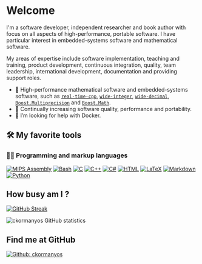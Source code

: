 # Welcome

I'm a software developer, independent researcher and book author with focus on all aspects of high-performance, portable software. I have particular interest in embedded-systems software and mathematical software.

My areas of expertise include software implementation, teaching and training, product development, continuous integration, quality, team leadership, international development, documentation and providing support roles.

- 🔭 High-performance mathematical software and embedded-systems software, such as [`real-time-cpp`](https://github.com/boostorg/real-time-cpp), [`wide-integer`](https://github.com/ckormanyos/wide-integer), [`wide-decimal`](https://github.com/ckormanyos/wide-decimal), [`Boost.Multiprecision`](https://github.com/boostorg/multiprecision) and [`Boost.Math`](https://github.com/boostorg/math).
- 🌱 Continually increasing software quality, performance and portability.
- 🤔 I’m looking for help with Docker.

## 🛠️ My favorite tools

### 👨‍💻 Programming and markup languages

<p>
    <a href="https://github.com/search?q=user%3ADenverCoder1+language%3Aassembly"><img alt="MIPS Assembly" src="https://custom-icon-badges.herokuapp.com/badge/Assembly-525252.svg?logo=asm-hex&logoColor=white"></a>
    <a href="https://github.com/search?q=user%3ADenverCoder1+language%3Abash"><img alt="Bash" src="https://img.shields.io/badge/Bash-121011.svg?logo=gnu-bash&logoColor=white"></a>
    <a href="https://github.com/search?q=user%3ADenverCoder1+language%3Ac"><img alt="C" src="https://custom-icon-badges.herokuapp.com/badge/C-03599C.svg?logo=c-in-hexagon&logoColor=white"></a>
    <a href="https://github.com/search?q=user%3ADenverCoder1+language%3Acpp"><img alt="C++" src="https://custom-icon-badges.herokuapp.com/badge/C++-9C033A.svg?logo=cpp2&logoColor=white"></a>
    <a href="https://github.com/search?q=user%3ADenverCoder1+language%3Acsharp"><img alt="C#" src="https://custom-icon-badges.herokuapp.com/badge/C%23-68217A.svg?logo=cs2&logoColor=white"></a>
    <a href="https://github.com/search?q=user%3ADenverCoder1+language%3Ahtml"><img alt="HTML" src="https://img.shields.io/badge/HTML-E34F26.svg?logo=html5&logoColor=white"></a>
    <a href="https://github.com/search?q=user%3ADenverCoder1+language%3Atex"><img alt="LaTeX" src="https://img.shields.io/badge/LaTeX-008080.svg?logo=LaTeX&logoColor=white"></a>
    <a href="https://github.com/search?q=user%3ADenverCoder1+language%3Amarkdown"><img alt="Markdown" src="https://img.shields.io/badge/Markdown-000000.svg?logo=markdown&logoColor=white"></a>
    <a href="https://github.com/search?q=user%3ADenverCoder1+language%3Apython"><img alt="Python" src="https://img.shields.io/badge/Python-14354C.svg?logo=python&logoColor=white"></a>
</p>

## How busy am I ?

<!-- Generate streak: http://github-readme-streak-stats.herokuapp.com/demo/ -->
[![GitHub Streak](http://github-readme-streak-stats.herokuapp.com?user=ckormanyos&theme=solarized-dark)](https://git.io/streak-stats)

![ckormanyos GitHub statistics](https://github-readme-stats.vercel.app/api?username=ckormanyos&theme=material-palenight&show_icons=true)

## Find me at GitHub

[![Github: ckormanyos](https://img.shields.io/badge/-ckormanyos-blue?style=flat-square&logo=GitHub&logoColor=white&color=black&link=https://github.com/ckormanyos)](https://github.com/ckormanyos)
